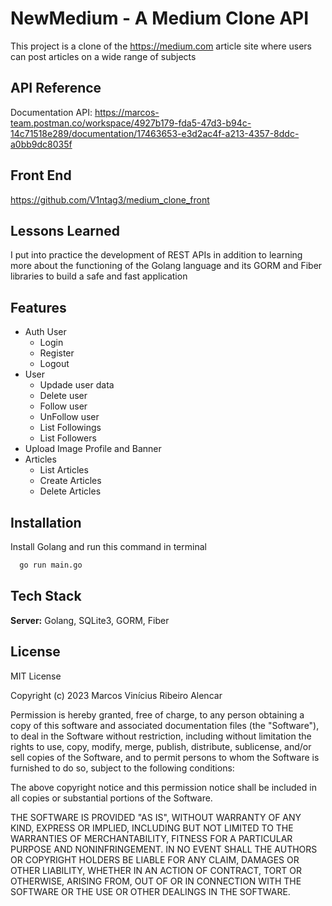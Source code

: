 
# NewMedium - A Medium Clone API


This project is a clone of the https://medium.com article site where users can post articles on a wide range of subjects


## API Reference

Documentation API: https://marcos-team.postman.co/workspace/4927b179-fda5-47d3-b94c-14c71518e289/documentation/17463653-e3d2ac4f-a213-4357-8ddc-a0bb9dc8035f

## Front End

https://github.com/V1ntag3/medium_clone_front

## Lessons Learned

I put into practice the development of REST APIs in addition to learning more about the functioning of the Golang language and its GORM and Fiber libraries to build a safe and fast application



## Features

- Auth User
  - Login
  - Register
  - Logout
- User
  - Updade user data
  - Delete user
  - Follow user
  - UnFollow user
  - List Followings
  - List Followers
- Upload Image Profile and Banner
- Articles
  - List Articles
  - Create Articles
  - Delete Articles


## Installation

Install Golang and run this command in terminal 

```bash
  go run main.go
```
    
## Tech Stack

**Server:** Golang, SQLite3, GORM, Fiber
## License

MIT License

Copyright (c) 2023 Marcos Vinícius Ribeiro Alencar

Permission is hereby granted, free of charge, to any person obtaining a copy of this software and associated documentation files (the "Software"), to deal in the Software without restriction, including without limitation the rights to use, copy, modify, merge, publish, distribute, sublicense, and/or sell copies of the Software, and to permit persons to whom the Software is furnished to do so, subject to the following conditions:

The above copyright notice and this permission notice shall be included in all copies or substantial portions of the Software.

THE SOFTWARE IS PROVIDED "AS IS", WITHOUT WARRANTY OF ANY KIND, EXPRESS OR IMPLIED, INCLUDING BUT NOT LIMITED TO THE WARRANTIES OF MERCHANTABILITY, FITNESS FOR A PARTICULAR PURPOSE AND NONINFRINGEMENT. IN NO EVENT SHALL THE AUTHORS OR COPYRIGHT HOLDERS BE LIABLE FOR ANY CLAIM, DAMAGES OR OTHER LIABILITY, WHETHER IN AN ACTION OF CONTRACT, TORT OR OTHERWISE, ARISING FROM, OUT OF OR IN CONNECTION WITH THE SOFTWARE OR THE USE OR OTHER DEALINGS IN THE SOFTWARE.
